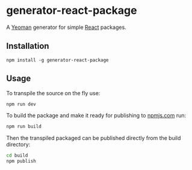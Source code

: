 # generator-react-package
A [Yeoman](http://yeoman.io) generator for simple [React](https://facebook.github.io/react/) packages.

## Installation
```
npm install -g generator-react-package
```

## Usage
To transpile the source on the fly use:  
```bash
npm run dev
```

To build the package and make it ready for publishing to [npmjs.com](https://www.npmjs.com) run:  
 ```bash
 npm run build
 ```

Then the transpiled packaged can be published directly from the build directory:  
```bash
cd build
npm publish
```